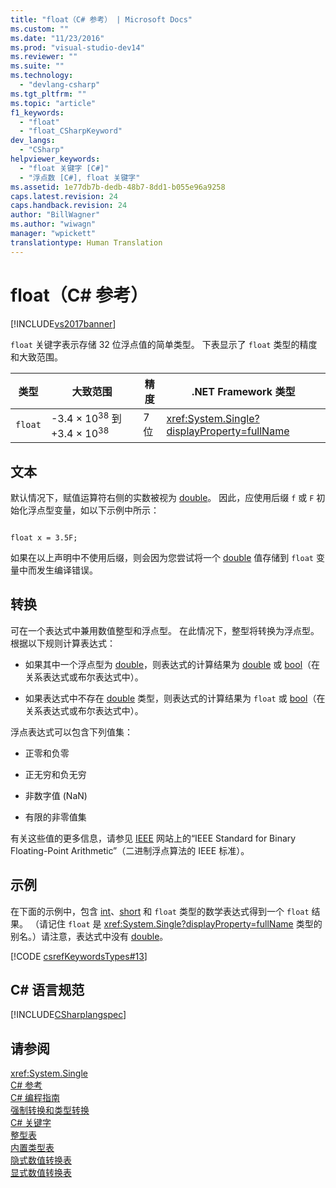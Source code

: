 ```yaml
---
title: "float（C# 参考） | Microsoft Docs"
ms.custom: ""
ms.date: "11/23/2016"
ms.prod: "visual-studio-dev14"
ms.reviewer: ""
ms.suite: ""
ms.technology: 
  - "devlang-csharp"
ms.tgt_pltfrm: ""
ms.topic: "article"
f1_keywords: 
  - "float"
  - "float_CSharpKeyword"
dev_langs: 
  - "CSharp"
helpviewer_keywords: 
  - "float 关键字 [C#]"
  - "浮点数 [C#], float 关键字"
ms.assetid: 1e77db7b-dedb-48b7-8dd1-b055e96a9258
caps.latest.revision: 24
caps.handback.revision: 24
author: "BillWagner"
ms.author: "wiwagn"
manager: "wpickett"
translationtype: Human Translation
---
```

# float（C# 参考）
[!INCLUDE[vs2017banner](../../../csharp/includes/vs2017banner.md)]

`float` 关键字表示存储 32 位浮点值的简单类型。  下表显示了 `float` 类型的精度和大致范围。  
  
|类型|大致范围|精度|.NET Framework 类型|  
|--------|----------|--------|-----------------------|  
|`float`|\-3.4 × 10<sup>38</sup> 到 \+3.4 × 10<sup>38</sup>|7 位|<xref:System.Single?displayProperty=fullName>|  
  
## 文本  
 默认情况下，赋值运算符右侧的实数被视为 [double](../../../csharp/language-reference/keywords/double.md)。  因此，应使用后缀 `f` 或 `F` 初始化浮点型变量，如以下示例中所示：  
  
```  
  
float x = 3.5F;  
```  
  
 如果在以上声明中不使用后缀，则会因为您尝试将一个 [double](../../../csharp/language-reference/keywords/double.md) 值存储到 `float` 变量中而发生编译错误。  
  
## 转换  
 可在一个表达式中兼用数值整型和浮点型。  在此情况下，整型将转换为浮点型。  根据以下规则计算表达式：  
  
-   如果其中一个浮点型为 [double](../../../csharp/language-reference/keywords/double.md)，则表达式的计算结果为 [double](../../../csharp/language-reference/keywords/double.md) 或 [bool](../../../csharp/language-reference/keywords/bool.md)（在关系表达式或布尔表达式中）。  
  
-   如果表达式中不存在 [double](../../../csharp/language-reference/keywords/double.md) 类型，则表达式的计算结果为 `float` 或 [bool](../../../csharp/language-reference/keywords/bool.md)（在关系表达式或布尔表达式中）。  
  
 浮点表达式可以包含下列值集：  
  
-   正零和负零  
  
-   正无穷和负无穷  
  
-   非数字值 \(NaN\)  
  
-   有限的非零值集  
  
 有关这些值的更多信息，请参见 [IEEE](http://go.microsoft.com/fwlink/?LinkId=26269) 网站上的“IEEE Standard for Binary Floating\-Point Arithmetic”（二进制浮点算法的 IEEE 标准）。  
  
## 示例  
 在下面的示例中，包含 [int](../../../csharp/language-reference/keywords/int.md)、[short](../../../csharp/language-reference/keywords/short.md) 和 `float` 类型的数学表达式得到一个 `float` 结果。  （请记住 `float` 是 <xref:System.Single?displayProperty=fullName> 类型的别名。）请注意，表达式中没有 [double](../../../csharp/language-reference/keywords/double.md)。  
  
 [!CODE [csrefKeywordsTypes#13](../CodeSnippet/VS_Snippets_VBCSharp/csrefKeywordsTypes#13)]  
  
## C\# 语言规范  
 [!INCLUDE[CSharplangspec](../../../csharp/language-reference/keywords/includes/csharplangspec_md.md)]  
  
## 请参阅  
 <xref:System.Single>   
 [C\# 参考](../../../csharp/language-reference/index.md)   
 [C\# 编程指南](../../../csharp/programming-guide/index.md)   
 [强制转换和类型转换](../../../csharp/programming-guide/types/casting-and-type-conversions.md)   
 [C\# 关键字](../../../csharp/language-reference/keywords/index.md)   
 [整型表](../../../csharp/language-reference/keywords/integral-types-table.md)   
 [内置类型表](../../../csharp/language-reference/keywords/built-in-types-table.md)   
 [隐式数值转换表](../../../csharp/language-reference/keywords/implicit-numeric-conversions-table.md)   
 [显式数值转换表](../../../csharp/language-reference/keywords/explicit-numeric-conversions-table.md)
